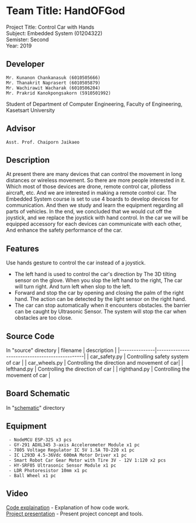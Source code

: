 # Team Title: HandOFGod

Project Title: Control Car with Hands <br/>
Subject: Embedded System (01204322) <br/>
Semister: Second <br/>
Year: 2019 <br/>

## Developer

    Mr. Kunanon Chankanasuk (6010505666)
    Mr. Thanakrit Naprasert (6010505879)
    Mr. Wachirawit Wacharak (6010506204)
    Mr. Prakrid Kanokpongsakorn (5910501992)

Student of Department of Computer Engineering, Faculty of Engineering, Kasetsart University

## Advisor

    Asst. Prof. Chaiporn Jaikaeo

## Description

At present there are many devices that can control the movement in long distances or wireless movement. So there are more people interested in it. Which most of those devices are drone, remote control car, pilotless aircraft, etc. And we are interested in making a remote control car. The Embedded System course is set to use 4 boards to develop devices for communication. And then we study and learn the equipment regarding all parts of vehicles. In the end, we concluded that we would cut off the joystick, and we replace the joystick with hand control. In the car we will be equipped accessory for each devices can communicate with each other, And enhance the safety performance of the car.

## Features

Use hands gesture to control the car instead of a joystick.

- The left hand is used to control the car's direction by The 3D tilting sensor on the glove. When you slop the left hand to the right, The car will turn right. And turn left when slop to the left.
- Forward and stop the car by opening and closing the palm of the right hand. The action can be detected by the light sensor on the right hand.
- The car can stop automatically when it encounters obstacles. the barrier can be caught by Ultrasonic Sensor. The system will stop the car when obstacles are too close.

## Source Code

In "source" directory
| filename | description |
|---------------|-----------------------------------------------|
| car_safety.py | Controlling safety system of car |
| car_wheels.py | Controlling the direction and movement of car|
| lefthand.py | Controlling the direction of car |
| righthand.py | Controlling the movement of car |

## Board Schematic

In "[schematic](https://github.com/Tauhoo/Control-Car-With-Hands/tree/master/schematic)" directory

## Equipment

     - NodeMCU ESP-32S x3 pcs
     - GY-291 ADXL345 3-axis Accelerometer Module x1 pc
     - 7805 Voltage Regulator IC 5V 1.5A TO-220 x1 pc
     - IC L293D 4.5-36Vdc 600mA Motor Driver x1 pc
     - Smart Robot Car Gear Motor with Tire 3V - 12V 1:120 x2 pcs
     - HY-SRF05 Ultrasonic Sensor Module x1 pc
     - LDR Photoresistor 10mm x1 pc
     - Ball Wheel x1 pc

## Video

[Code explaination](https://youtu.be/wOnyEVgWpVA) - Explanation of how code work.<br/>
[Project presentation](https://youtu.be/XpA377lBA1Q) - Present project concept and tools.
